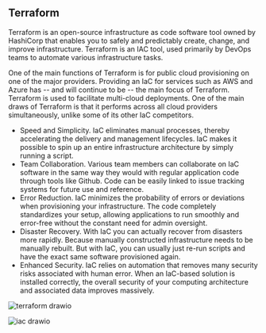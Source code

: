 ## Terraform

Terraform is an open-source infrastructure as code software tool owned by HashiCorp that enables you to safely and predictably create, change, and improve infrastructure.
Terraform is an IAC tool, used primarily by DevOps teams to automate various infrastructure tasks. 

One of the main functions of Terraform is for public cloud provisioning on one of the major providers. Providing an IaC for services such as AWS and Azure has -- and will continue to be -- the main focus of Terraform.
Terraform is used to facilitate multi-cloud deployments. One of the main draws of Terraform is that it performs across all cloud providers simultaneously, unlike some of its other IaC competitors. 

- Speed and Simplicity. IaC eliminates manual processes, thereby accelerating the delivery and management lifecycles. IaC makes it possible to spin up an entire infrastructure architecture by simply running a script.
- Team Collaboration. Various team members can collaborate on IaC software in the same way they would with regular application code through tools like Github. Code can be easily linked to issue tracking systems for future use and reference.
- Error Reduction. IaC minimizes the probability of errors or deviations when provisioning your infrastructure. The code completely standardizes your setup, allowing applications to run smoothly and error-free without the constant need for admin oversight.
- Disaster Recovery. With IaC you can actually recover from disasters more rapidly. Because manually constructed infrastructure needs to be manually rebuilt. But with IaC, you can usually just re-run scripts and have the exact same software provisioned again.
- Enhanced Security. IaC relies on automation that removes many security risks associated with human error. When an IaC-based solution is installed correctly, the overall security of your computing architecture and associated data improves massively.




![terraform drawio](https://user-images.githubusercontent.com/106158041/202479754-f4187b71-ed96-43cf-8ec8-53f12d8451e8.png)


![iac drawio](https://user-images.githubusercontent.com/106158041/202726818-1c3b1771-aec7-4c3a-8dd8-36a56cc9d923.png)
